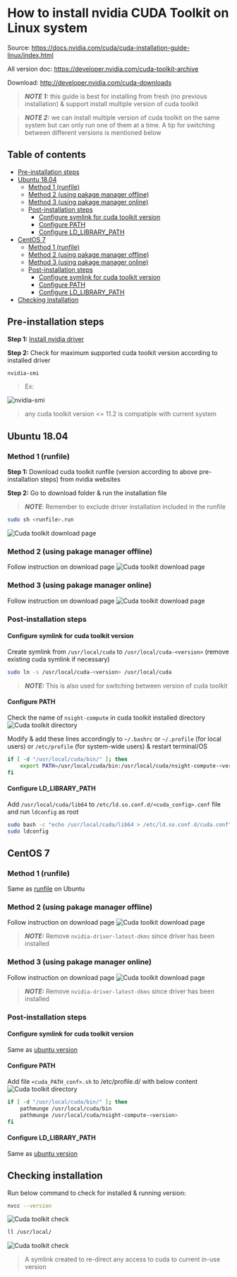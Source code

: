 # How to install nvidia CUDA Toolkit on Linux system
Source: https://docs.nvidia.com/cuda/cuda-installation-guide-linux/index.html

All version doc: https://developer.nvidia.com/cuda-toolkit-archive

Download: http://developer.nvidia.com/cuda-downloads

> **_NOTE 1:_** this guide is best for installing from fresh (no previous installation) & support install multiple version of cuda toolkit

> **_NOTE 2:_** we can install multiple version of cuda toolkit on the same system but can only run one of them at a time. A tip for switching between different versions is mentioned below

## Table of contents
- [Pre-installation steps](#Pre-installation-steps)
- [Ubuntu 18.04](#Ubuntu-18.04)
    - [Method 1 (runfile)](#Method-1-runfile)
    - [Method 2 (using pakage manager offline)](#Method-2-using-pakage-manager-offline)
    - [Method 3 (using pakage manager online)](#Method-3-using-pakage-manager-online)
    - [Post-installation steps](#Post-installation-steps)
        - [Configure symlink for cuda toolkit version](#Configure-symlink-for-cuda-toolkit-version)
        - [Configure PATH](#Configure-PATH)
        - [Configure LD_LIBRARY_PATH](#Configure-LD_LIBRARY_PATH)
- [CentOS 7](#CentOS-7)
    - [Method 1 (runfile)](#Method-1-runfile-1)
    - [Method 2 (using pakage manager offline)](#Method-2-using-pakage-manager-offline-1)
    - [Method 3 (using pakage manager online)](#Method-3-using-pakage-manager-online-1)
    - [Post-installation steps](#Post-installation-steps-1)
        - [Configure symlink for cuda toolkit version](#Configure-symlink-for-cuda-toolkit-version-1)
        - [Configure PATH](#Configure-PATH-1)
        - [Configure LD_LIBRARY_PATH](#Configure-LD_LIBRARY_PATH-1)
- [Checking installation](#Checking-installation)

## Pre-installation steps
__Step 1:__ [Install nvidia driver](../driver)

__Step 2:__ Check for maximum supported cuda toolkit version according to installed driver
```sh
nvidia-smi
```
> Ex:

![nvidia-smi](../images/nvidia_smi.png)

> any cuda toolkit version <= 11.2 is compatiple with current system

## Ubuntu 18.04
### Method 1 (runfile)
__Step 1:__ Download cuda toolkit runfile (version according to above pre-installation steps) from nvidia websites

__Step 2:__ Go to download folder & run the installation file

> **_NOTE_**: Remember to exclude driver installation included in the runfile
```sh
sudo sh <runfile>.run
```
![Cuda toolkit download page](../images/cuda_toolkit0.png)

### Method 2 (using pakage manager offline)
Follow instruction on download page
![Cuda toolkit download page](../images/cuda_toolkit1.png)

### Method 3 (using pakage manager online)
Follow instruction on download page
![Cuda toolkit download page](../images/cuda_toolkit2.png)

### Post-installation steps
#### Configure symlink for cuda toolkit version
Create symlink from `/usr/local/cuda` to `/usr/local/cuda-<version>` (remove existing cuda symlink if necessary)
```sh
sudo ln -s /usr/local/cuda-<version> /usr/local/cuda
```
> **_NOTE:_** This is also used for switching between version of cuda toolkit

#### Configure PATH
Check the name of `nsight-compute` in cuda toolkit installed directory
![Cuda toolkit directory](../images/cuda_toolkit3.png)

Modify & add these lines accordingly to `~/.bashrc` or `~/.profile` (for local users) or `/etc/profile` (for system-wide users) & restart terminal/OS
```sh
if [ -d "/usr/local/cuda/bin/" ]; then
    export PATH=/usr/local/cuda/bin:/usr/local/cuda/nsight-compute-<version>${PATH:+:${PATH}}
fi
```
#### Configure LD_LIBRARY_PATH
Add `/usr/local/cuda/lib64` to `/etc/ld.so.conf.d/<cuda_config>.conf` file and run `ldconfig` as root
```sh
sudo bash -c "echo /usr/local/cuda/lib64 > /etc/ld.so.conf.d/cuda.conf"
sudo ldconfig
```

## CentOS 7
### Method 1 (runfile)
Same as [runfile](#Method-1-(runfile)) on Ubuntu

### Method 2 (using pakage manager offline)
Follow instruction on download page
![Cuda toolkit download page](../images/cuda_toolkit5.png)

> **_NOTE:_** Remove `nvidia-driver-latest-dkms` since driver has been installed

### Method 3 (using pakage manager online)
Follow instruction on download page
![Cuda toolkit download page](../images/cuda_toolkit6.png)

> **_NOTE:_** Remove `nvidia-driver-latest-dkms` since driver has been installed

### Post-installation steps
#### Configure symlink for cuda toolkit version
Same as [ubuntu version](#Configure-symlink-for-cuda-toolkit-version)

#### Configure PATH
Add file `<cuda_PATH_conf>.sh` to /etc/profile.d/ with below content
![Cuda toolkit directory](../images/cuda_toolkit3.png)
```sh
if [ -d "/usr/local/cuda/bin/" ]; then
    pathmunge /usr/local/cuda/bin
    pathmunge /usr/local/cuda/nsight-compute-<version>
fi
```

#### Configure LD_LIBRARY_PATH
Same as [ubuntu version](#Configure-LD_LIBRARY_PATH)

## Checking installation
Run below command to check for installed & running version:

```sh
nvcc --version
```
![Cuda toolkit check](../images/cuda_toolkit7.png)

```sh
ll /usr/local/
```
![Cuda toolkit check](../images/cuda_toolkit8.png)
> A symlink created to re-direct any access to cuda to current in-use version
